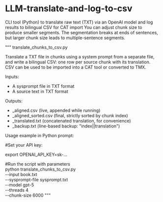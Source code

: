# LLM-translate-and-log-to-csv
CLI tool (Python) to translate raw text (TXT) via an OpenAI model and log results to bilingual CSV for CAT import
You can adjust chunk size to produce smaller segments. The segmentation breaks at ends of sentences, but larger chunk size leads to multiple-sentence segments.

"""
translate_chunks_to_csv.py

Translate a TXT file in chunks using a system prompt from a separate file,
and write a bilingual CSV: one row per source chunk with its translation.
CSV can be used to be imported into a CAT tool or converted to TMX.

Inputs:
  - A sysprompt file in TXT format
  - A source text in TXT format

Outputs:
  - <base>_aligned.csv          (live, appended while running)
  - <base>_aligned_sorted.csv   (final, strictly sorted by chunk index)
  - <base>_translated.txt       (concatenated translation, for convenience)
  - <base>_backup.txt           (line-based backup: "index||translation")

Usage example in Python prompt:

#Set your API key:

export OPENAI_API_KEY=sk-...

#Run the script with parameters  
  python translate_chunks_to_csv.py \
      --input book.txt \
      --sysprompt-file sysprompt.txt \
      --model gpt-5 \
      --threads 4 \
      --chunk-size 6000
"""
